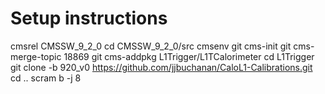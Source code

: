 # Setup instructions
cmsrel CMSSW_9_2_0
cd CMSSW_9_2_0/src
cmsenv
git cms-init
git cms-merge-topic 18869
git cms-addpkg L1Trigger/L1TCalorimeter
cd L1Trigger
git clone -b 920_v0 https://github.com/jjbuchanan/CaloL1-Calibrations.git
cd ..
scram b -j 8
